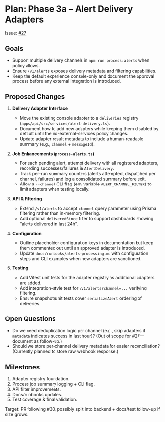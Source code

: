 # Plan: Phase 3a – Alert Delivery Adapters

Issue: [#27](https://github.com/cjnemes/WeDefiDaily/issues/27)

## Goals
- Support multiple delivery channels in `npm run process:alerts` when policy allows.
- Ensure `/v1/alerts` exposes delivery metadata and filtering capabilities.
- Keep the default experience console-only and document the approval process before any external integration is introduced.

## Proposed Changes
1. **Delivery Adapter Interface**
   - Move the existing console adapter to a `deliveries` registry (`apps/api/src/services/alert-delivery.ts`).
   - Document how to add new adapters while keeping them disabled by default until the no-external-services policy changes.
   - Update adapter result metadata to include a human-readable summary (e.g., `channel` + `messageId`).

2. **Job Enhancements (`process-alerts.ts`)**
   - For each pending alert, attempt delivery with all registered adapters, recording successes/failures in `AlertDelivery`.
   - Track per-run summary counters (alerts attempted, dispatched per channel, failures) and log a consolidated summary before exit.
   - Allow a `--channel` CLI flag (env variable `ALERT_CHANNEL_FILTER`) to limit adapters when testing locally.

3. **API & Filtering**
   - Extend `/v1/alerts` to accept `channel` query parameter using Prisma filtering rather than in-memory filtering.
   - Add optional `deliveredSince` filter to support dashboards showing “alerts delivered in last 24h”.

4. **Configuration**
   - Outline placeholder configuration keys in documentation but keep them commented out until an approved adapter is introduced.
   - Update `docs/runbooks/alerts-processing.md` with configuration steps and CLI examples when new adapters are sanctioned.

5. **Testing**
   - Add Vitest unit tests for the adapter registry as additional adapters are added.
   - Add integration-style test for `/v1/alerts?channel=...` verifying filtering.
   - Ensure snapshot/unit tests cover `serializeAlert` ordering of deliveries.

## Open Questions
- Do we need deduplication logic per channel (e.g., skip adapters if `metadata` indicates success in last hour)? (Out of scope for #27—document as follow-up.)
- Should we store per-channel delivery metadata for easier reconciliation? (Currently planned to store raw webhook response.)

## Milestones
1. Adapter registry foundation.
2. Process job summary logging + CLI flag.
3. API filter improvements.
4. Docs/runbooks updates.
5. Test coverage & final validation.

Target: PR following #30, possibly split into backend + docs/test follow-up if size grows.
